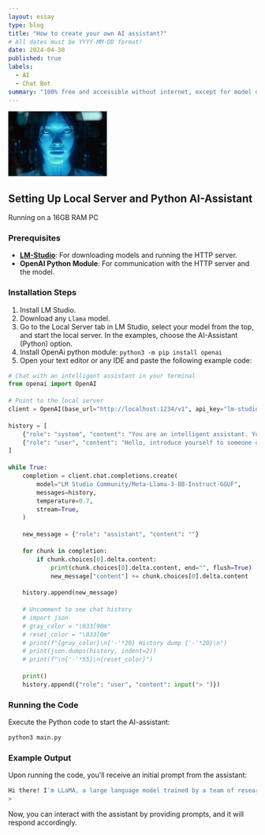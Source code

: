 ```yaml
---
layout: essay
type: blog
title: "How to create your own AI assistant?"
# All dates must be YYYY-MM-DD format!
date: 2024-04-30
published: true
labels:
  - AI
  - Chat Bot
summary: "100% free and accessible without internet, except for model downloads."
---
```


<img width="200px" class="rounded float-start pe-4" src="../img/ai-assistant/cortana.jpg">

## Setting Up Local Server and Python AI-Assistant

Running on a 16GB RAM PC

### Prerequisites

- [**LM-Studio**](https://lmstudio.ai): For downloading models and running the HTTP server.
- **OpenAI Python Module**: For communication with the HTTP server and the model.

### Installation Steps

1. Install LM Studio.
2. Download any `Llama` model.
3. Go to the Local Server tab in LM Studio, select your model from the top, and start the local server. In the examples, choose the AI-Assistant (Python) option.
4. Install OpenAi python module:  `python3 -m pip install openai`
5. Open your text editor or any IDE and paste the following example code:

```python
# Chat with an intelligent assistant in your terminal
from openai import OpenAI

# Point to the local server
client = OpenAI(base_url="http://localhost:1234/v1", api_key="lm-studio")

history = [
    {"role": "system", "content": "You are an intelligent assistant. You always provide well-reasoned answers that are both correct and helpful."},
    {"role": "user", "content": "Hello, introduce yourself to someone opening this program for the first time. Be concise."},
]

while True:
    completion = client.chat.completions.create(
        model="LM Studio Community/Meta-Llama-3-8B-Instruct-GGUF",
        messages=history,
        temperature=0.7,
        stream=True,
    )

    new_message = {"role": "assistant", "content": ""}
    
    for chunk in completion:
        if chunk.choices[0].delta.content:
            print(chunk.choices[0].delta.content, end="", flush=True)
            new_message["content"] += chunk.choices[0].delta.content

    history.append(new_message)
    
    # Uncomment to see chat history
    # import json
    # gray_color = "\033[90m"
    # reset_color = "\033[0m"
    # print(f"{gray_color}\n{'-'*20} History dump {'-'*20}\n")
    # print(json.dumps(history, indent=2))
    # print(f"\n{'-'*55}\n{reset_color}")

    print()
    history.append({"role": "user", "content": input("> ")})
```

### Running the Code

Execute the Python code to start the AI-assistant:

```bash
python3 main.py
```

### Example Output

Upon running the code, you'll receive an initial prompt from the assistant:

```bash
Hi there! I'm LLaMA, a large language model trained by a team of researchers at Meta AI. I'm here to help you with any questions or tasks you may have. I can provide information on a wide range of topics, from science and history to entertainment and culture. I can also assist with language-related tasks like writing and proofreading. Feel free to ask me anything!
>
```

Now, you can interact with the assistant by providing prompts, and it will respond accordingly.
